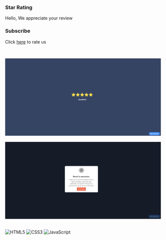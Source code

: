 ### Star Rating


Hello, We appreciate your review


### Subscribe
Click [here](https://jasonadindu.github.io/rating_system/) to rate us 

<br />


![](./public/img/ratings1.png)
<br>
<br>
![](./public/img/ratings2.png)
<br>
<br>

![HTML5](https://img.shields.io/badge/html5-%23E34F26.svg?style=for-the-badge&logo=html5&logoColor=white)
![CSS3](https://img.shields.io/badge/css3-%231572B6.svg?style=for-the-badge&logo=css3&logoColor=white)
![JavaScript](https://img.shields.io/badge/javascript-%23323330.svg?style=for-the-badge&logo=javascript&logoColor=%23F7DF1E)
